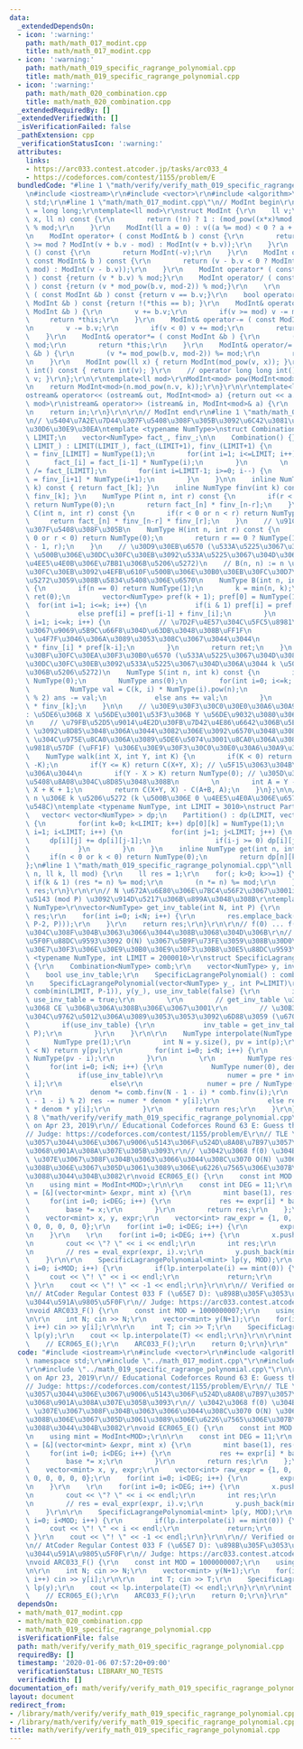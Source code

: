 ```yaml
---
data:
  _extendedDependsOn:
  - icon: ':warning:'
    path: math/math_017_modint.cpp
    title: math/math_017_modint.cpp
  - icon: ':warning:'
    path: math/math_019_specific_ragrange_polynomial.cpp
    title: math/math_019_specific_ragrange_polynomial.cpp
  - icon: ':warning:'
    path: math/math_020_combination.cpp
    title: math/math_020_combination.cpp
  _extendedRequiredBy: []
  _extendedVerifiedWith: []
  _isVerificationFailed: false
  _pathExtension: cpp
  _verificationStatusIcon: ':warning:'
  attributes:
    links:
    - https://arc033.contest.atcoder.jp/tasks/arc033_4
    - https://codeforces.com/contest/1155/problem/E
  bundledCode: "#line 1 \"math/verify/verify_math_019_specific_ragrange_polynomial.cpp\"\
    \n#include <iostream>\r\n#include <vector>\r\n#include <algorithm>\r\nusing namespace\
    \ std;\r\n#line 1 \"math/math_017_modint.cpp\"\n// ModInt begin\r\n\r\nusing ll\
    \ = long long;\r\ntemplate<ll mod>\r\nstruct ModInt {\r\n    ll v;\r\n    ll mod_pow(ll\
    \ x, ll n) const {\r\n        return (!n) ? 1 : (mod_pow((x*x)%mod,n/2) * ((n&1)?x:1))\
    \ % mod;\r\n    }\r\n    ModInt(ll a = 0) : v((a %= mod) < 0 ? a + mod : a) {}\r\
    \n    ModInt operator+ ( const ModInt& b ) const {\r\n        return (v + b.v\
    \ >= mod ? ModInt(v + b.v - mod) : ModInt(v + b.v));\r\n    }\r\n    ModInt operator-\
    \ () const {\r\n        return ModInt(-v);\r\n    }\r\n    ModInt operator- (\
    \ const ModInt& b ) const {\r\n        return (v - b.v < 0 ? ModInt(v - b.v +\
    \ mod) : ModInt(v - b.v));\r\n    }\r\n    ModInt operator* ( const ModInt& b\
    \ ) const {return (v * b.v) % mod;}\r\n    ModInt operator/ ( const ModInt& b\
    \ ) const {return (v * mod_pow(b.v, mod-2)) % mod;}\r\n    \r\n    bool operator==\
    \ ( const ModInt &b ) const {return v == b.v;}\r\n    bool operator!= ( const\
    \ ModInt &b ) const {return !(*this == b); }\r\n    ModInt& operator+= ( const\
    \ ModInt &b ) {\r\n        v += b.v;\r\n        if(v >= mod) v -= mod;\r\n   \
    \     return *this;\r\n    }\r\n    ModInt& operator-= ( const ModInt &b ) {\r\
    \n        v -= b.v;\r\n        if(v < 0) v += mod;\r\n        return *this;\r\n\
    \    }\r\n    ModInt& operator*= ( const ModInt &b ) {\r\n        (v *= b.v) %=\
    \ mod;\r\n        return *this;\r\n    }\r\n    ModInt& operator/= ( const ModInt\
    \ &b ) {\r\n        (v *= mod_pow(b.v, mod-2)) %= mod;\r\n        return *this;\r\
    \n    }\r\n    ModInt pow(ll x) { return ModInt(mod_pow(v, x)); }\r\n    // operator\
    \ int() const { return int(v); }\r\n    // operator long long int() const { return\
    \ v; }\r\n};\r\n\r\ntemplate<ll mod>\r\nModInt<mod> pow(ModInt<mod> n, ll k) {\r\
    \n    return ModInt<mod>(n.mod_pow(n.v, k));\r\n}\r\n\r\ntemplate<ll mod>\r\n\
    ostream& operator<< (ostream& out, ModInt<mod> a) {return out << a.v;}\r\ntemplate<ll\
    \ mod>\r\nistream& operator>> (istream& in, ModInt<mod>& a) {\r\n    in >> a.v;\r\
    \n    return in;\r\n}\r\n\r\n// ModInt end\r\n#line 1 \"math/math_020_combination.cpp\"\
    \n// \u5404\u7A2E\u7D44\u307F\u5408\u308F\u305B\u3092\u6C42\u3081\u308B\u30E9\u30A4\
    \u30D6\u30E9\u30EA\ntemplate <typename NumType>\nstruct Combination {\n    int\
    \ LIMIT;\n    vector<NumType> fact_, finv_;\n\n    Combination() {}\n    Combination(int\
    \ LIMIT_) : LIMIT(LIMIT_), fact_(LIMIT+1), finv_(LIMIT+1) {\n        fact_[0]\
    \ = finv_[LIMIT] = NumType(1);\n        for(int i=1; i<=LIMIT; i++) {\n      \
    \      fact_[i] = fact_[i-1] * NumType(i);\n        }\n        \n        finv_[LIMIT]\
    \ /= fact_[LIMIT];\n        for(int i=LIMIT-1; i>=0; i--) {\n            finv_[i]\
    \ = finv_[i+1] * NumType(i+1);\n        }\n    }\n\n    inline NumType fact(int\
    \ k) const { return fact_[k]; }\n    inline NumType finv(int k) const { return\
    \ finv_[k]; }\n    NumType P(int n, int r) const {\n        if(r < 0 or n < r)\
    \ return NumType(0);\n        return fact_[n] * finv_[n-r];\n    }\n    NumType\
    \ C(int n, int r) const {\n        if(r < 0 or n < r) return NumType(0);\n   \
    \     return fact_[n] * finv_[n-r] * finv_[r];\n    }\n    // \u91CD\u8907\u7D44\
    \u307F\u5408\u308F\u305B\n    NumType H(int n, int r) const {\n        if(n <\
    \ 0 or r < 0) return NumType(0);\n        return r == 0 ? NumType(1) : C(n + r\
    \ - 1, r);\n    }\n    // \u30D9\u30EB\u6570 (\u533A\u5225\u3067\u304D\u308B n\
    \ \u500B\u306E\u30DC\u30FC\u30EB\u3092\u533A\u5225\u3067\u304D\u306A\u3044 k \u500B\
    \u4EE5\u4E0B\u306E\u7BB1\u306B\u5206\u5272)\n    // B(n, n) := n \u500B\u306E\u30DC\
    \u30FC\u30EB\u3092\u4EFB\u610F\u500B\u306E\u30B0\u30EB\u30FC\u30D7\u306B\u5206\
    \u5272\u3059\u308B\u5834\u5408\u306E\u6570\n    NumType B(int n, int k) const\
    \ {\n        if(n == 0) return NumType(1);\n        k = min(n, k);\n        NumType\
    \ ret(0);\n        vector<NumType> pref(k + 1); pref[0] = NumType(1);\n      \
    \  for(int i=1; i<=k; i++) {\n            if(i & 1) pref[i] = pref[i-1] - finv_[i];\n\
    \            else pref[i] = pref[i-1] + finv_[i];\n        }\n        for(int\
    \ i=1; i<=k; i++) {\n            // \u7D2F\u4E57\u304C\u5FC5\u8981\u306A\u306E\
    \u3067\u9069\u5B9C\u66F8\u304D\u63DB\u3048\u308B\uFF1F\n            // ModInt\
    \ \u4F7F\u3046\u306A\u3089\u3053\u308C\u3067\u3044\u3044\n            ret += NumType(i).pow(n)\
    \ * finv_[i] * pref[k-i];\n        }\n        return ret;\n    }\n    // \u30B9\
    \u30BF\u30FC\u30EA\u30F3\u30B0\u6570 (\u533A\u5225\u3067\u304D\u308B n \u500B\u306E\
    \u30DC\u30FC\u30EB\u3092\u533A\u5225\u3067\u304D\u306A\u3044 k \u500B\u306E\u7BB1\
    \u306B\u5206\u5272)\n    NumType S(int n, int k) const {\n        if(n < k) return\
    \ NumType(0);\n        NumType ans(0);\n        for(int i=0; i<=k; i++) {\n  \
    \          NumType val = C(k, i) * NumType(i).pow(n);\n            if((k - i)\
    \ % 2) ans -= val;\n            else ans += val;\n        }\n        return ans\
    \ * finv_[k];\n    }\n\n    // \u30E9\u30F3\u30C0\u30E0\u30A6\u30A9\u30FC\u30AF\
    : \u5DE6\u306B X \u56DE\u3001\u53F3\u306B Y \u56DE\u9032\u3080\u3068\u304D\u3001\
    \n    // \u79FB\u52D5\u9014\u4E2D\u30FB\u7D42\u4E86\u6642\u306B\u5EA7\u6A19 K\
    \ \u3092\u8D85\u3048\u306A\u3044\u3082\u306E\u3092\u6570\u3048\u308B\n    // K\
    \ \u304C\u975E\u8CA0\u306A\u3089\u5DE6\u5074\u3001\u8CA0\u306A\u3089\u53F3\u5074\
    \u9818\u57DF (\uFF1F) \u306E\u30E9\u30F3\u30C0\u30E0\u30A6\u30A9\u30FC\u30AF\n\
    \    NumType walk(int X, int Y, int K) {\n        if(K < 0) return walk(Y, X,\
    \ -K);\n        if(Y <= K) return C(X+Y, X); // \u5F15\u3063\u304B\u304B\u3089\
    \u306A\u3044\n        if(Y - X > K) return NumType(0); // \u305D\u3082\u305D\u3082\
    \u5408\u8A08\u304C\u8D85\u3048\u308B\n        \n        int A = Y - K - 1, B =\
    \ X + K + 1;\n        return C(X+Y, X) - C(A+B, A);\n    }\n};\n\n// P(n, k) :=\
    \ n \u306E k \u5206\u5272 (k \u500B\u306E 0 \u4EE5\u4E0A\u306E\u6574\u6570\u306E\
    \u548C)\ntemplate <typename NumType, int LIMIT = 3010>\nstruct Partition {\n \
    \   vector< vector<NumType> > dp;\n    Partition() : dp(LIMIT, vector<NumType>(LIMIT))\
    \ {\n        for(int k=0; k<LIMIT; k++) dp[0][k] = NumType(1);\n        for(int\
    \ i=1; i<LIMIT; i++) {\n            for(int j=1; j<LIMIT; j++) {\n           \
    \     dp[i][j] += dp[i][j-1];\n                if(i-j >= 0) dp[i][j] += dp[i-j][j];\n\
    \            }\n        }\n    }\n    inline NumType get(int n, int k) {\n   \
    \     if(n < 0 or k < 0) return NumType(0);\n        return dp[n][k];\n    }\n\
    };\n#line 1 \"math/math_019_specific_ragrange_polynomial.cpp\"\nll mod_pow(ll\
    \ n, ll k, ll mod) {\r\n    ll res = 1;\r\n    for(; k>0; k>>=1) {\r\n       \
    \ if(k & 1) (res *= n) %= mod;\r\n        (n *= n) %= mod;\r\n    }\r\n    return\
    \ res;\r\n}\r\n\r\n// N \u672A\u6E80\u306E\u7BC4\u56F2\u3067\u3001i \u306E\u9006\
    \u5143 (mod P) \u3092\u914D\u5217\u306B\u899A\u3048\u308B\r\ntemplate <typename\
    \ NumType>\r\nvector<NumType> get_inv_table(int N, int P) {\r\n    vector<NumType>\
    \ res;\r\n    for(int i=0; i<N; i++) {\r\n        res.emplace_back(NumType(mod_pow(i,\
    \ P-2, P)));\r\n    }\r\n    return res;\r\n}\r\n\r\n// f(0) ... f(N) \u306E\u5024\
    \u304C\u308F\u304B\u3063\u3066\u3044\u308B\u3068\u304D\u306B\r\n// \u591A\u9805\
    \u5F0F\u88DC\u9593\u3092 O(N) \u3067\u5B9F\u73FE\u3059\u308B\u30D0\u30FC\u30B8\
    \u30E7\u30F3\u306E\u30E9\u30B0\u30E9\u30F3\u30B8\u30E5\u88DC\u9593\r\ntemplate\
    \ <typename NumType, int LIMIT = 2000010>\r\nstruct SpecificLagrangePolynomial\
    \ {\r\n    Combination<NumType> comb;\r\n    vector<NumType> y, inv_table;\r\n\
    \    bool use_inv_table;\r\n    SpecificLagrangePolynomial() : comb(), y() {}\r\
    \n    SpecificLagrangePolynomial(vector<NumType> y_, int P=LIMIT)\r\n        :\
    \ comb(min(LIMIT, P-1)), y(y_), use_inv_table(false) {\r\n        if(P < LIMIT)\
    \ use_inv_table = true;\r\n        \r\n        // get_inv_table \u304C\u306A\u3044\
    \u3068 CE \u306B\u306A\u308B\u306E\u3067\u3001\r\n        // \u30B3\u30D4\u30DA\
    \u304C\u9762\u5012\u306A\u3089\u3053\u3053\u3092\u6D88\u3059 (\u6700\u60AA)\r\n\
    \        if(use_inv_table) {\r\n            inv_table = get_inv_table<NumType>(P,\
    \ P);\r\n        }\r\n    }\r\n\r\n    NumType interpolate(NumType p) {\r\n  \
    \      NumType pre(1);\r\n        int N = y.size(), pv = int(p);\r\n        if(pv\
    \ < N) return y[pv];\r\n        for(int i=0; i<N; i++) {\r\n            pre *=\
    \ NumType(pv - i);\r\n        }\r\n        \r\n        NumType res(0);\r\n   \
    \     for(int i=0; i<N; i++) {\r\n            NumType numer(0), denom(1);\r\n\
    \            if(use_inv_table)\r\n                numer = pre * inv_table[pv -\
    \ i];\r\n            else\r\n                numer = pre / NumType(pv - i);\r\n\
    \r\n            denom *= comb.finv(N - 1 - i) * comb.finv(i);\r\n            if((N\
    \ - 1 - i) % 2) res -= numer * denom * y[i];\r\n            else res += numer\
    \ * denom * y[i];\r\n        }\r\n        return res;\r\n    }\r\n};\r\n#line\
    \ 8 \"math/verify/verify_math_019_specific_ragrange_polynomial.cpp\"\n\r\n// Verified\
    \ on Apr 23, 2019\r\n// Educational Codeforces Round 63 E: Guess the Root\r\n\
    // Judge: https://codeforces.com/contest/1155/problem/E\r\n// TLE \u304C\u53B3\
    \u3057\u3044\u306E\u3067\u9006\u5143\u306F\u524D\u8A08\u7B97\u3057\u306A\u3044\
    \u3068\u901A\u308A\u307E\u305B\u3093\r\n// \u3042\u3068 f(0) \u304B\u3089 f(N)\
    \ \u307E\u3067\u308F\u304B\u3063\u3066\u3044\u308C\u3070 O(N) \u3067\u3067\u304D\
    \u308B\u306E\u3067\u305D\u3061\u3089\u306E\u6226\u7565\u306E\u307B\u3046\u304C\
    \u3088\u3044\u304B\u3082\r\nvoid ECR065_E() {\r\n    const int MOD = 1000003;\r\
    \n    using mint = ModInt<MOD>;\r\n\r\n    const int DEG = 11;\r\n    auto eval_expr\
    \ = [&](vector<mint> &expr, mint x) {\r\n        mint base(1), res(0);\r\n   \
    \     for(int i=0; i<DEG; i++) {\r\n            res += expr[i] * base;\r\n   \
    \         base *= x;\r\n        }\r\n        return res;\r\n    };\r\n    \r\n\
    \    vector<mint> x, y, expr;\r\n    vector<int> raw_expr = {1, 0, 1, 0, 0, 0,\
    \ 0, 0, 0, 0, 0};\r\n    for(int i=0; i<DEG; i++) {\r\n        expr.emplace_back(mint(raw_expr[i]));\r\
    \n    }\r\n    \r\n    for(int i=0; i<DEG; i++) {\r\n        x.push_back(mint(i));\r\
    \n        cout << \"? \" << i << endl;\r\n        int res;\r\n        cin >> res;\r\
    \n        // res = eval_expr(expr, i).v;\r\n        y.push_back(mint(res));\r\n\
    \    }\r\n\r\n    SpecificLagrangePolynomial<mint> lp(y, MOD);\r\n    for(int\
    \ i=0; i<MOD; i++) {\r\n        if(lp.interpolate(i) == mint(0)) {\r\n       \
    \     cout << \"! \" << i << endl;\r\n            return;\r\n        }\r\n   \
    \ }\r\n    cout << \"! \" << -1 << endl;\r\n}\r\n\r\n// Verified on Apr 23, 2019\r\
    \n// AtCoder Regular Contest 033 F (\u65E7 D): \u898B\u305F\u3053\u3068\u306E\u306A\
    \u3044\u591A\u9805\u5F0F\r\n// Judge: https://arc033.contest.atcoder.jp/tasks/arc033_4\r\
    \nvoid ARC033_F() {\r\n    const int MOD = 1000000007;\r\n    using mint = ModInt<MOD>;\r\
    \n\r\n    int N; cin >> N;\r\n    vector<mint> y(N+1);\r\n    for(int i=0; i<=N;\
    \ i++) cin >> y[i];\r\n\r\n    int T; cin >> T;\r\n    SpecificLagrangePolynomial<mint>\
    \ lp(y);\r\n    cout << lp.interpolate(T) << endl;\r\n}\r\n\r\nint main() {\r\n\
    \    // ECR065_E();\r\n    ARC033_F();\r\n    return 0;\r\n}\r\n"
  code: "#include <iostream>\r\n#include <vector>\r\n#include <algorithm>\r\nusing\
    \ namespace std;\r\n#include \"../math_017_modint.cpp\"\r\n#include \"../math_020_combination.cpp\"\
    \r\n#include \"../math_019_specific_ragrange_polynomial.cpp\"\r\n\r\n// Verified\
    \ on Apr 23, 2019\r\n// Educational Codeforces Round 63 E: Guess the Root\r\n\
    // Judge: https://codeforces.com/contest/1155/problem/E\r\n// TLE \u304C\u53B3\
    \u3057\u3044\u306E\u3067\u9006\u5143\u306F\u524D\u8A08\u7B97\u3057\u306A\u3044\
    \u3068\u901A\u308A\u307E\u305B\u3093\r\n// \u3042\u3068 f(0) \u304B\u3089 f(N)\
    \ \u307E\u3067\u308F\u304B\u3063\u3066\u3044\u308C\u3070 O(N) \u3067\u3067\u304D\
    \u308B\u306E\u3067\u305D\u3061\u3089\u306E\u6226\u7565\u306E\u307B\u3046\u304C\
    \u3088\u3044\u304B\u3082\r\nvoid ECR065_E() {\r\n    const int MOD = 1000003;\r\
    \n    using mint = ModInt<MOD>;\r\n\r\n    const int DEG = 11;\r\n    auto eval_expr\
    \ = [&](vector<mint> &expr, mint x) {\r\n        mint base(1), res(0);\r\n   \
    \     for(int i=0; i<DEG; i++) {\r\n            res += expr[i] * base;\r\n   \
    \         base *= x;\r\n        }\r\n        return res;\r\n    };\r\n    \r\n\
    \    vector<mint> x, y, expr;\r\n    vector<int> raw_expr = {1, 0, 1, 0, 0, 0,\
    \ 0, 0, 0, 0, 0};\r\n    for(int i=0; i<DEG; i++) {\r\n        expr.emplace_back(mint(raw_expr[i]));\r\
    \n    }\r\n    \r\n    for(int i=0; i<DEG; i++) {\r\n        x.push_back(mint(i));\r\
    \n        cout << \"? \" << i << endl;\r\n        int res;\r\n        cin >> res;\r\
    \n        // res = eval_expr(expr, i).v;\r\n        y.push_back(mint(res));\r\n\
    \    }\r\n\r\n    SpecificLagrangePolynomial<mint> lp(y, MOD);\r\n    for(int\
    \ i=0; i<MOD; i++) {\r\n        if(lp.interpolate(i) == mint(0)) {\r\n       \
    \     cout << \"! \" << i << endl;\r\n            return;\r\n        }\r\n   \
    \ }\r\n    cout << \"! \" << -1 << endl;\r\n}\r\n\r\n// Verified on Apr 23, 2019\r\
    \n// AtCoder Regular Contest 033 F (\u65E7 D): \u898B\u305F\u3053\u3068\u306E\u306A\
    \u3044\u591A\u9805\u5F0F\r\n// Judge: https://arc033.contest.atcoder.jp/tasks/arc033_4\r\
    \nvoid ARC033_F() {\r\n    const int MOD = 1000000007;\r\n    using mint = ModInt<MOD>;\r\
    \n\r\n    int N; cin >> N;\r\n    vector<mint> y(N+1);\r\n    for(int i=0; i<=N;\
    \ i++) cin >> y[i];\r\n\r\n    int T; cin >> T;\r\n    SpecificLagrangePolynomial<mint>\
    \ lp(y);\r\n    cout << lp.interpolate(T) << endl;\r\n}\r\n\r\nint main() {\r\n\
    \    // ECR065_E();\r\n    ARC033_F();\r\n    return 0;\r\n}\r\n"
  dependsOn:
  - math/math_017_modint.cpp
  - math/math_020_combination.cpp
  - math/math_019_specific_ragrange_polynomial.cpp
  isVerificationFile: false
  path: math/verify/verify_math_019_specific_ragrange_polynomial.cpp
  requiredBy: []
  timestamp: '2020-01-06 07:57:20+09:00'
  verificationStatus: LIBRARY_NO_TESTS
  verifiedWith: []
documentation_of: math/verify/verify_math_019_specific_ragrange_polynomial.cpp
layout: document
redirect_from:
- /library/math/verify/verify_math_019_specific_ragrange_polynomial.cpp
- /library/math/verify/verify_math_019_specific_ragrange_polynomial.cpp.html
title: math/verify/verify_math_019_specific_ragrange_polynomial.cpp
---
```

